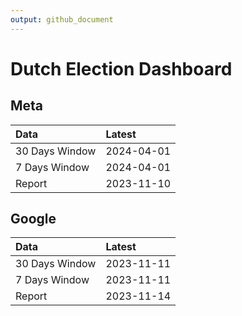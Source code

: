 ```yaml
---
output: github_document
---
```


# Dutch Election Dashboard



## Meta


|Data           |Latest     |
|:--------------|:----------|
|30 Days Window |2024-04-01 |
|7 Days Window  |2024-04-01 |
|Report         |2023-11-10 |

## Google


|Data           |Latest     |
|:--------------|:----------|
|30 Days Window |2023-11-11 |
|7 Days Window  |2023-11-11 |
|Report         |2023-11-14 |
